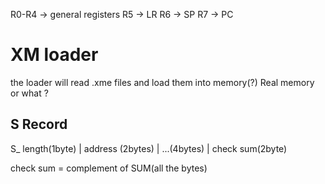 





R0-R4 -> general registers
R5 -> LR 
R6 -> SP 
R7 -> PC 

# XM loader
the loader will read .xme files and load them into memory(?) Real memory or what ?

## S Record
S_ length(1byte) | address (2bytes) | ...(4bytes) | check sum(2byte)

check sum = complement of SUM(all the bytes) 

